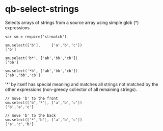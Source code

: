 # qb-select-strings

Selects arrays of strings from a source array using simple glob (*) expressions. 

    var sm = require('strmatch')
    
    sm.select(['b'],     ['a','b','c'])
    ['b']
    
    sm.select('b*', ['ab','bb','cb'])
    ['bb']
    
    sm.select('*b', ['ab','bb','cb'])
    ['ab','bb','cb']


'*' by itself has special meaning and matches all strings not matched by the
other expressions (non-greedy collector of all remaining strings).

    // move 'b' to the front
    sm.select(['b','*'], ['a','b','c'])   
    ['b','a','c']
    
    // move 'b' to the back
    sm.select(['*','b'], ['a','b','c'])
    ['a','c','b']
